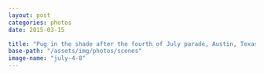 ```yaml
---
layout: post
categories: photos
date: 2015-03-15

title: "Pug in the shade after the fourth of July parade, Austin, Texas"
base-path: "/assets/img/photos/scenes"
image-name: "july-4-8"
---
```

